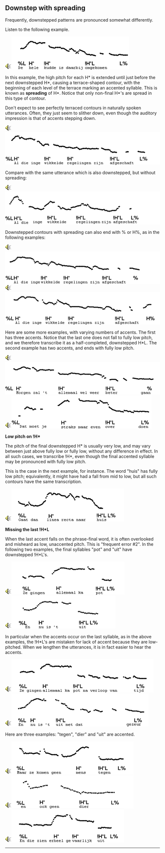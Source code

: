 Downstep with spreading
-----------------------

Frequently, downstepped patterns are pronounced somewhat differently.

Listen to the following example.

<div class="audio-example" onclick="play_sound('../audio/115')"><img alt="Play audio" src="../audio.gif" /><img alt="Audio example" src="../audio/gif/115.gif"/></div>

In this example, the high pitch for each H\* is extended until just before the next downstepped H\*, causing a terrace-shaped contour, with the beginning of each level of the terrace marking an accented syllable. This is known as **spreading** of H\*. Notice that only non-final H\*'s are spread in this type of contour.

Don't expect to see perfectly terraced contours in naturally spoken utterances. Often, they just seem to slither down, even though the auditory impression is that of accents stepping down.

<div class="audio-example" onclick="play_sound('../audio/114')"><img alt="Play audio" src="../audio.gif" /><img alt="Audio example" src="../audio/gif/114.gif"/></div>

Compare with the same utterance which is also downstepped, but without spreading:

<div class="audio-example" onclick="play_sound('../audio/128')"><img alt="Play audio" src="../audio.gif" /><img alt="Audio example" src="../audio/gif/128.gif"/></div>

Downstepped contours with spreading can also end with % or H%, as in the following examples:

<div class="audio-example" onclick="play_sound('../audio/321')"><img alt="Play audio" src="../audio.gif" /><img alt="Audio example" src="../audio/gif/321.gif"/></div>

<div class="audio-example" onclick="play_sound('../audio/319')"><img alt="Play audio" src="../audio.gif" /><img alt="Audio example" src="../audio/gif/319.gif"/></div>

Here are some more examples, with varying numbers of accents. The first has three accents. Notice that the last one does not fall to fully low pitch, and we therefore transcribe it as a half-completed, downstepped H\*L. The second example has two accents, and ends with fully low pitch.

<div class="audio-example" onclick="play_sound('../audio/116')"><img alt="Play audio" src="../audio.gif" /><img alt="Audio example" src="../audio/gif/116.gif"/></div>

<div class="audio-example" onclick="play_sound('../audio/157')"><img alt="Play audio" src="../audio.gif" /><img alt="Audio example" src="../audio/gif/157.gif"/></div>

**Low pitch on !H\***

The pitch of the final downstepped H\* is usually very low, and may vary between just above fully low or fully low, without any difference in effect. In all such cases, we transcribe !H\*, even though the final accented syllable may be pronounced with fully low pitch.

This is the case in the next example, for instance. The word "huis" has fully low pitch; equivalently, it might have had a fall from mid to low, but all such contours have the same transcription.

<div class="audio-example" onclick="play_sound('../audio/049')"><img alt="Play audio" src="../audio.gif" /><img alt="Audio example" src="../audio/gif/049.gif"/></div>

**Missing the last !H\*L**

When the last accent falls on the phrase-final word, it is often overlooked and misheard as low, unaccented pitch. This is "frequent error #2". In the following two examples, the final syllables "pot" and "uit" have downstepped !H\*L's.

<div class="audio-example" onclick="play_sound('../audio/122')"><img alt="Play audio" src="../audio.gif" /><img alt="Audio example" src="../audio/gif/122.gif"/></div>

<div class="audio-example" onclick="play_sound('../audio/121')"><img alt="Play audio" src="../audio.gif" /><img alt="Audio example" src="../audio/gif/121.gif"/></div>

In particular when the accents occur on the last syllable, as in the above examples, the !H\*L's are mistaken for lack of accent because they are low-pitched. When we lengthen the utterances, it is in fact easier to hear the accents.

<div class="audio-example" onclick="play_sound('../audio/123')"><img alt="Play audio" src="../audio.gif" /><img alt="Audio example" src="../audio/gif/123.gif"/></div>

<div class="audio-example" onclick="play_sound('../audio/124')"><img alt="Play audio" src="../audio.gif" /><img alt="Audio example" src="../audio/gif/124.gif"/></div>

Here are three examples: "tegen", "dier" and "uit" are accented.

<div class="audio-example" onclick="play_sound('../audio/030a')"><img alt="Play audio" src="../audio.gif" /><img alt="Audio example" src="../audio/gif/030a.gif"/></div>

<div class="audio-example" onclick="play_sound('../audio/030b')"><img alt="Play audio" src="../audio.gif" /><img alt="Audio example" src="../audio/gif/030b.gif"/></div>

<div class="audio-example" onclick="play_sound('../audio/125')"><img alt="Play audio" src="../audio.gif" /><img alt="Audio example" src="../audio/gif/125.gif"/></div>

* * *

<div class="exercise" data-exercise-id="exercise1/1C/exercise1C.json"></div>
